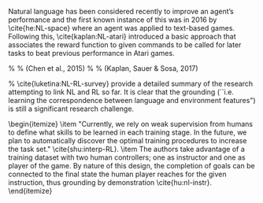 Natural language has been considered recently to improve an agent’s performance and the first known instance of this was in 2016 by \cite{he:NL-space} where an agent was applied to text-based games. Following this, \cite{kaplan:NL-atari} introduced a basic approach that associates the reward function to given commands to be called for later tasks to beat previous performance in Atari games. 

% % (Chen et al., 2015)
% % (Kaplan, Sauer & Sosa, 2017)

% \cite{luketina:NL-RL-survey} provide a detailed summary of the research attempting to link NL and RL so far. It is clear that the grounding (``i.e. learning the correspondence between language and environment features") is still a significant research challenge. 


\begin{itemize}
	\item "Currently, we rely on weak supervision from humans to define what skills to be learned in each training stage. In the future, we plan to automatically discover the optimal training procedures to increase the task set." \cite{shu:interp-RL}.
	\item The authors take advantage of a training dataset with two human controllers; one as instructor and one as player of the game. By nature of this design, the completion of goals can be connected to the final state the human player reaches for the given instruction, thus grounding by demonstration \cite{hu:nl-instr}.
\end{itemize}
